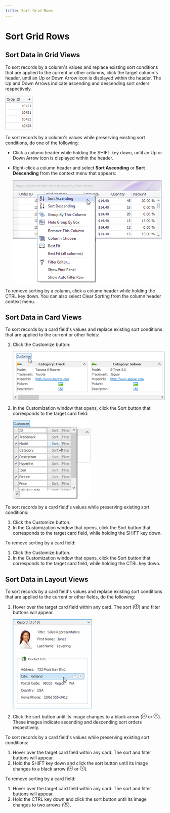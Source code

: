 ```yaml
---
title: Sort Grid Rows
---
```

# Sort Grid Rows
## Sort Data in Grid Views
To sort records by a column's values and replace existing sort conditions that are applied to the current or other columns, click the target column's header, until an Up or Down Arrow icon is displayed within the header. The Up and Down Arrows indicate ascending and descending sort orders respectively. 

![EU_XtraGrid_GridView_SortAscendingIcon](../../../images/img7562.png)

To sort records by a column's values while preserving existing sort conditions, do one of the following:
* Click a column header while holding the SHIFT key down, until an Up or Down Arrow icon is displayed within the header.
* Right-click a column header and select **Sort Ascending** or **Sort Descending** from the context menu that appears:
	
	![EU_GridControl_SortingViaColumnMenu](../../../images/img117630.png)

To remove sorting by a column, click a column header while holding the CTRL key down. You can also select Clear Sorting from the column header context menu.

## Sort Data in Card Views
To sort records by a card field's values and replace existing sort conditions that are applied to the current or other fields:
1. Click the Customize button:
	
	![EU_XtraGrid_CardView_CustomizeButton](../../../images/img7489.png)
2. In the Customization window that opens, click the Sort button that corresponds to the target card field:
	
	![EU_GridControl_CardView_CustomizationMenuSortButton](../../../images/img117631.png)

To sort records by a card field's values while preserving existing sort conditions:
1. Click the Customize button.
2. In the Customization window that opens, click the Sort button that corresponds to the target card field, while holding the SHIFT key down.

To remove sorting by a card field:
1. Click the Customize button.
2. In the Customization window that opens, click the Sort button that corresponds to the target card field, while holding the CTRL key down.

## Sort Data in Layout Views
To sort records by a card field's values and replace existing sort conditions that are applied to the current or other fields, do the following:
1. Hover over the target card field within any card. The sort (![EU_XtraGrid_LayoutView_SortButton_Icon](../../../images/img7563.png)) and filter buttons will appear.
	
	![EU_XtraGrid_LayoutView_FilterSortButtons](../../../images/img7500.png)
2. Click the sort button until its image changes to a black arrow (![EU_XtraGrid_LayoutView_Sort_NonEmptyAscending](../../../images/img7564.png) or ![EU_XtraGrid_LayoutView_Sort_NonEmptyDescending](../../../images/img7565.png)). These images indicate ascending and descending sort orders respectively.

To sort records by a card field's values while preserving existing sort conditions:
1. Hover over the target card field within any card. The sort and filter buttons will appear.
2. Hold the SHIFT key down and click the sort button until its image changes to a black arrow (![EU_XtraGrid_LayoutView_Sort_NonEmptyAscending](../../../images/img7564.png) or ![EU_XtraGrid_LayoutView_Sort_NonEmptyDescending](../../../images/img7565.png)).

To remove sorting by a card field:
1. Hover over the target card field within any card. The sort and filter buttons will appear.
2. Hold the CTRL key down and click the sort button until its image changes to two arrows (![EU_XtraGrid_LayoutView_SortButton_Icon](../../../images/img7563.png)).